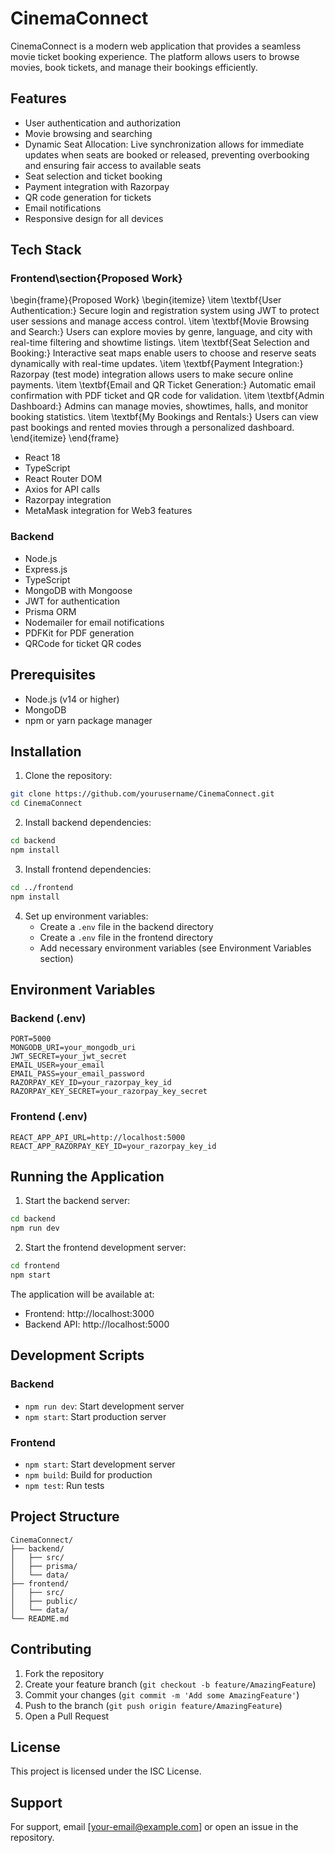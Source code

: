 # CinemaConnect

CinemaConnect is a modern web application that provides a seamless movie ticket booking experience. The platform allows users to browse movies, book tickets, and manage their bookings efficiently.

## Features

- User authentication and authorization
- Movie browsing and searching
- Dynamic Seat Allocation: Live synchronization allows for immediate updates when seats are booked or released, preventing overbooking and ensuring fair access to available seats
- Seat selection and ticket booking
- Payment integration with Razorpay
- QR code generation for tickets
- Email notifications
- Responsive design for all devices

## Tech Stack

### Frontend\section{Proposed Work}
\begin{frame}{Proposed Work}
\begin{itemize}
    \item \textbf{User Authentication:} Secure login and registration system using JWT to protect user sessions and manage access control.
    \item \textbf{Movie Browsing and Search:} Users can explore movies by genre, language, and city with real-time filtering and showtime listings.
    \item \textbf{Seat Selection and Booking:} Interactive seat maps enable users to choose and reserve seats dynamically with real-time updates.
    \item \textbf{Payment Integration:} Razorpay (test mode) integration allows users to make secure online payments.
    \item \textbf{Email and QR Ticket Generation:} Automatic email confirmation with PDF ticket and QR code for validation.
    \item \textbf{Admin Dashboard:} Admins can manage movies, showtimes, halls, and monitor booking statistics.
    \item \textbf{My Bookings and Rentals:} Users can view past bookings and rented movies through a personalized dashboard.
\end{itemize}
\end{frame}

- React 18
- TypeScript
- React Router DOM
- Axios for API calls
- Razorpay integration
- MetaMask integration for Web3 features

### Backend
- Node.js
- Express.js
- TypeScript
- MongoDB with Mongoose
- JWT for authentication
- Prisma ORM
- Nodemailer for email notifications
- PDFKit for PDF generation
- QRCode for ticket QR codes

## Prerequisites

- Node.js (v14 or higher)
- MongoDB
- npm or yarn package manager

## Installation

1. Clone the repository:
```bash
git clone https://github.com/yourusername/CinemaConnect.git
cd CinemaConnect
```

2. Install backend dependencies:
```bash
cd backend
npm install
```

3. Install frontend dependencies:
```bash
cd ../frontend
npm install
```

4. Set up environment variables:
   - Create a `.env` file in the backend directory
   - Create a `.env` file in the frontend directory
   - Add necessary environment variables (see Environment Variables section)

## Environment Variables

### Backend (.env)
```
PORT=5000
MONGODB_URI=your_mongodb_uri
JWT_SECRET=your_jwt_secret
EMAIL_USER=your_email
EMAIL_PASS=your_email_password
RAZORPAY_KEY_ID=your_razorpay_key_id
RAZORPAY_KEY_SECRET=your_razorpay_key_secret
```

### Frontend (.env)
```
REACT_APP_API_URL=http://localhost:5000
REACT_APP_RAZORPAY_KEY_ID=your_razorpay_key_id
```

## Running the Application

1. Start the backend server:
```bash
cd backend
npm run dev
```

2. Start the frontend development server:
```bash
cd frontend
npm start
```

The application will be available at:
- Frontend: http://localhost:3000
- Backend API: http://localhost:5000

## Development Scripts

### Backend
- `npm run dev`: Start development server
- `npm start`: Start production server

### Frontend
- `npm start`: Start development server
- `npm build`: Build for production
- `npm test`: Run tests

## Project Structure

```
CinemaConnect/
├── backend/
│   ├── src/
│   ├── prisma/
│   └── data/
├── frontend/
│   ├── src/
│   ├── public/
│   └── data/
└── README.md
```

## Contributing

1. Fork the repository
2. Create your feature branch (`git checkout -b feature/AmazingFeature`)
3. Commit your changes (`git commit -m 'Add some AmazingFeature'`)
4. Push to the branch (`git push origin feature/AmazingFeature`)
5. Open a Pull Request

## License

This project is licensed under the ISC License.

## Support

For support, email [your-email@example.com] or open an issue in the repository. 